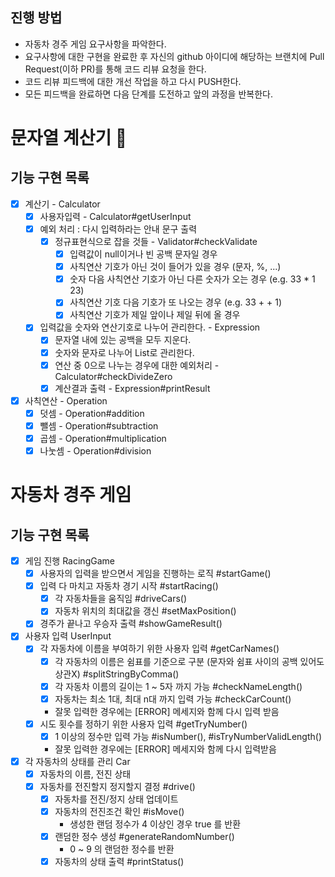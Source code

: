 ## 진행 방법

* 자동차 경주 게임 요구사항을 파악한다.
* 요구사항에 대한 구현을 완료한 후 자신의 github 아이디에 해당하는 브랜치에 Pull Request(이하 PR)를 통해 코드 리뷰 요청을 한다.
* 코드 리뷰 피드백에 대한 개선 작업을 하고 다시 PUSH한다.
* 모든 피드백을 완료하면 다음 단계를 도전하고 앞의 과정을 반복한다.

# 문자열 계산기 🧮

## 기능 구현 목록

- [x] 계산기 - Calculator
    - [x] 사용자입력 - Calculator#getUserInput
    - [x] 예외 처리 : 다시 입력하라는 안내 문구 출력
        - [x] 정규표현식으로 잡을 것들 - Validator#checkValidate
            - [x] 입력값이 null이거나 빈 공백 문자일 경우
            - [x] 사칙연산 기호가 아닌 것이 들어가 있을 경우 (문자, %, ...)
            - [x] 숫자 다음 사칙연산 기호가 아닌 다른 숫자가 오는 경우 (e.g. 33 * 1 23)
            - [x] 사칙연산 기호 다음 기호가 또 나오는 경우 (e.g. 33 + + 1)
            - [x] 사칙연산 기호가 제일 앞이나 제일 뒤에 올 경우
    - [x] 입력값을 숫자와 연산기호로 나누어 관리한다. - Expression
        - [x] 문자열 내에 있는 공백을 모두 지운다.
        - [x] 숫자와 문자로 나누어 List로 관리한다.
        - [x] 연산 중 0으로 나누는 경우에 대한 예외처리 - Calculator#checkDivideZero
        - [x] 계산결과 출력 - Expression#printResult
- [x] 사칙연산 - Operation
    - [x] 덧셈 - Operation#addition
    - [x] 뺄셈 - Operation#subtraction
    - [x] 곱셈 - Operation#multiplication
    - [x] 나눗셈 - Operation#division

# 자동차 경주 게임

## 기능 구현 목록

- [X] 게임 진행 RacingGame
    - [X] 사용자의 입력을 받으면서 게임을 진행하는 로직 #startGame()
    - [X] 입력 다 마치고 자동차 경기 시작 #startRacing()
        - [X] 각 자동차들을 움직임 #driveCars()
        - [X] 자동차 위치의 최대값을 갱신 #setMaxPosition()
    - [X] 경주가 끝나고 우승자 출력 #showGameResult()

- [X] 사용자 입력 UserInput
    - [X] 각 자동차에 이름을 부여하기 위한 사용자 입력 #getCarNames()
        - [X] 각 자동차의 이름은 쉼표를 기준으로 구분 (문자와 쉼표 사이의 공백 있어도 상관X)   #splitStringByComma()
        - [X] 각 자동차 이름의 길이는 1 ~ 5자 까지 가능 #checkNameLength()
        - [X] 자동차는 최소 1대, 최대 n대 까지 입력 가능 #checkCarCount()
        - 잘못 입력한 경우에는 [ERROR] 메세지와 함께 다시 입력 받음
    - [X] 시도 횟수를 정하기 위한 사용자 입력 #getTryNumber()
        - [X] 1 이상의 정수만 입력 가능 #isNumber(), #isTryNumberValidLength()
        - 잘못 입력한 경우에는 [ERROR] 메세지와 함께 다시 입력받음

- [X] 각 자동차의 상태를 관리 Car
    - [X] 자동차의 이름, 전진 상태
    - [X] 자동차를 전진할지 정지할지 결정 #drive()
        - [X] 자동차를 전진/정지 상태 업데이트
        - [X] 자동차의 전진조건 확인 #isMove()
            - 생성한 랜덤 정수가 4 이상인 경우 true 를 반환
        - [X] 랜덤한 정수 생성 #generateRandomNumber()
            - 0 ~ 9 의 랜덤한 정수를 반환
        - [X] 자동차의 상태 출력 #printStatus()